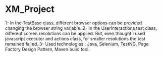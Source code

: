 # XM_Project
1- In the TestBase class, different browser options can be provided changing the browser string variable.
2- In the UserInteractions test class, different screen resolutions can be applied. 
   But, even thought I used javascript executor and actions class, for smaller resolutions the test remained failed.
3- Used technologies : Java, Selenium, TestNG, Page Factory Design Pattern, Maven build tool.
